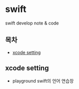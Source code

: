 # swift
swift develop note &amp; code

## 목차
* [xcode setting](#xcode-setting)
## xcode setting
 * playground  swift의 언어 연습장
